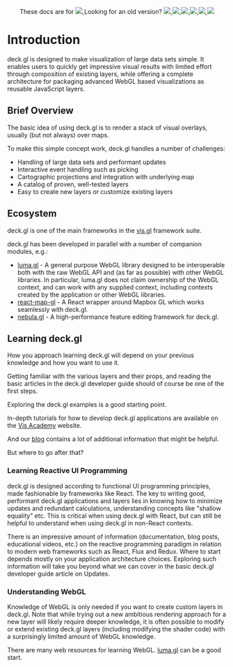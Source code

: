 <p align="center">
  These docs are for
  <a href="https://github.com/uber/deck.gl/blob/7.3-release/docs/README.md">
    <img src="https://img.shields.io/badge/deck.gl-v7.3-brightgreen.svg?style=flat-square" />
  </a>
  Looking for an old version?
  <a href="https://github.com/uber/deck.gl/blob/7.2-release/docs/README.md">
    <img src="https://img.shields.io/badge/deck.gl-v7.2-green.svg?style=flat-square" />
  <a href="https://github.com/uber/deck.gl/blob/7.1-release/docs/README.md">
    <img src="https://img.shields.io/badge/deck.gl-v7.1-green.svg?style=flat-square" />
  <a href="https://github.com/uber/deck.gl/blob/6.0-release/docs/README.md">
    <img src="https://img.shields.io/badge/deck.gl-v6.0-green.svg?style=flat-square" />
  </a>
  <a href="https://github.com/uber/deck.gl/blob/5.0-release/docs/README.md">
    <img src="https://img.shields.io/badge/v-5.0-green.svg?style=flat-square" />
  </a>
  <a href="https://github.com/uber/deck.gl/blob/4.0-release/docs/README.md">
    <img src="https://img.shields.io/badge/v-4.0-green.svg?style=flat-square" />
  </a>
  <a href="https://github.com/uber/deck.gl/tree/3.0-release/docs/README.md">
    <img src="https://img.shields.io/badge/v-3.0-green.svg?style=flat-square" />
  </a>
</p>

# Introduction

deck.gl is designed to make visualization of large data sets simple. It enables users to quickly get impressive visual results with limited effort through composition of existing layers, while offering a complete architecture for packaging advanced WebGL based visualizations as reusable JavaScript layers.

## Brief Overview

The basic idea of using deck.gl is to render a stack of visual overlays, usually (but not always) over maps.

To make this simple concept work, deck.gl handles a number of challenges:

* Handling of large data sets and performant updates
* Interactive event handling such as picking
* Cartographic projections and integration with underlying map
* A catalog of proven, well-tested layers
* Easy to create new layers or customize existing layers

## Ecosystem

deck.gl is one of the main frameworks in the [vis.gl](http://vis.gl) framework suite.

deck.gl has been developed in parallel with a number of companion modules, e.g.:

* [luma.gl](https://uber.github.io/luma.gl/#/) - A general purpose WebGL library designed to be interoperable both with the raw WebGL API and (as far as possible) with other WebGL libraries. In particular, luma.gl does not claim ownership of the WebGL context, and can work with any supplied context, including contexts created by the application or other WebGL libraries.
* [react-map-gl](https://uber.github.io/react-map-gl/#/) - A React wrapper around Mapbox GL which works seamlessly with deck.gl.
* [nebula.gl](https://uber.github.io/nebula.gl/#/) - A high-performance feature editing framework for deck.gl.


## Learning deck.gl

How you approach learning deck.gl will depend on your previous knowledge and how you want to use it.

Getting familiar with the various layers and their props, and reading the basic articles in the deck.gl developer guide should of course be one of the first steps.

Exploring the deck.gl examples is a good starting point.

In-depth tutorials for how to develop deck.gl applications are available on the [Vis Academy](http://vis.academy/#/) website.

And our [blog](https://medium.com/vis-gl) contains a lot of additional information that might be helpful.

But where to go after that?


### Learning Reactive UI Programming

deck.gl is designed according to functional UI programming principles, made fashionable by frameworks like React. The key to writing good, performant deck.gl applications and layers lies in knowing how to minimize updates and redundant calculations, understanding concepts like "shallow equality" etc. This is critical when using deck.gl with React, but can still be helpful to understand when using deck.gl in non-React contexts.

There is an impressive amount of information (documentation, blog posts, educational videos, etc.) on the reactive programming paradigm in relation to modern web frameworks such as React, Flux and Redux. Where to start depends mostly on your application architecture choices. Exploring such information will take you beyond what we can cover in the basic deck.gl developer guide article on Updates.


### Understanding WebGL

Knowledge of WebGL is only needed if you want to create custom layers in deck.gl. Note that while trying out a new ambitious rendering approach for a new layer will likely require deeper knowledge, it is often possible to modify or extend existing deck.gl layers (including modifying the shader code) with a surprisingly limited amount of WebGL knowledge.

There are many web resources for learning WebGL. [luma.gl](https://uber.github.io/luma.gl/#/) can be a good start.
